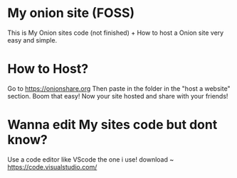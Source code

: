 # My onion site (FOSS)
This is My Onion sites code (not finished) + How to host a Onion site very easy and simple.

# How to Host?
Go to https://onionshare.org
Then paste in the folder in the "host a website" section.
Boom that easy! Now your site hosted and share with your friends!

# Wanna edit My sites code but dont know?
Use a code editor like VScode the one i use! 
download ~ https://code.visualstudio.com/
